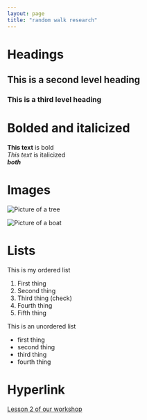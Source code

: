 ```yaml
---
layout: page
title: "random walk research"
---
```


# Headings

## This is a second level heading

### This is a third level heading

# Bolded and italicized
**This text** is bold  
*This text* is italicized
<br>
***both***

# Images
![Picture of a tree](https://upload.wikimedia.org/wikipedia/commons/e/eb/Ash_Tree_-_geograph.org.uk_-_590710.jpg)

![Picture of a boat](images/boat.jpg)

# Lists
This is my ordered list
1. First thing
2. Second thing
3. Third thing (check)
4. Fourth thing
5. Fifth thing

This is an unordered list
- first thing
- second thing
- third thing
- fourth thing

# Hyperlink

[Lesson 2 of our workshop](https://scds.github.io/github-pages/lesson2.html)

